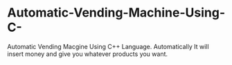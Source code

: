 # Automatic-Vending-Machine-Using-C-
Automatic Vending Macgine Using C++ Language. Automatically It will insert money and give you whatever products you want. 

